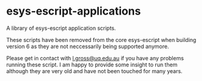 # esys-escript-applications
A library of esys-escript application scripts. 

These scripts have been removed from the core esys-escript 
when building version 6 as they are not neccessarily being supported anymore.

Please get in contact with l.gross@uq.edu.au if you have any problems running these script. I am happy to 
provide some insight to run them although they are very old and have not been touched for many years.



